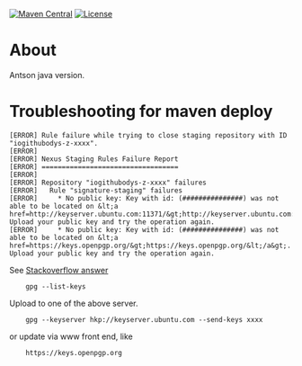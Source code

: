 [![Maven Central](https://maven-badges.herokuapp.com/maven-central/io.github.odys-z/antson/badge.svg)](https://maven-badges.herokuapp.com/maven-central/io.github.odys-z/antson/)
[![License](https://img.shields.io/badge/license-MIT-blue)](./LICENSE)

# About

Antson java version.

# Troubleshooting for maven deploy

```
[ERROR] Rule failure while trying to close staging repository with ID "iogithubodys-z-xxxx".
[ERROR]
[ERROR] Nexus Staging Rules Failure Report
[ERROR] ==================================
[ERROR]
[ERROR] Repository "iogithubodys-z-xxxx" failures
[ERROR]   Rule "signature-staging" failures
[ERROR]     * No public key: Key with id: (###############) was not able to be located on &lt;a href=http://keyserver.ubuntu.com:11371/&gt;http://keyserver.ubuntu.com:11371/&lt;/a&gt;. Upload your public key and try the operation again.
[ERROR]     * No public key: Key with id: (###############) was not able to be located on &lt;a href=https://keys.openpgp.org/&gt;https://keys.openpgp.org/&lt;/a&gt;. Upload your public key and try the operation again.
```

See [Stackoverflow answer](https://stackoverflow.com/a/32962786/7362888)

```
    gpg --list-keys
```

Upload to one of the above server.

```
    gpg --keyserver hkp://keyserver.ubuntu.com --send-keys xxxx
```

or update via www front end, like

```
    https://keys.openpgp.org
```
